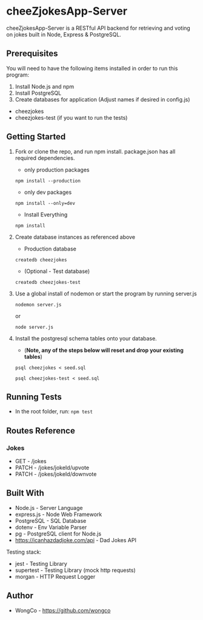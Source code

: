 # cheeZjokesApp-Server

cheeZjokesApp-Server is a RESTful API backend for retrieving and voting on jokes built in Node, Express & PostgreSQL.

## Prerequisites

You will need to have the following items installed in order to run this program:

1. Install Node.js and npm
2. Install PostgreSQL
3. Create databases for application (Adjust names if desired in config.js)

- cheezjokes
- cheezjokes-test (if you want to run the tests)

## Getting Started

1. Fork or clone the repo, and run npm install. package.json has all required dependencies.

   - only production packages

   ```
   npm install --production
   ```

   - only dev packages

   ```
   npm install --only=dev
   ```

   - Install Everything

   ```
   npm install
   ```

2. Create database instances as referenced above

   - Production database

   ```
   createdb cheezjokes
   ```

   - (Optional - Test database)

   ```
   createdb cheezjokes-test
   ```

3. Use a global install of nodemon or start the program by running server.js

   ```
   nodemon server.js
   ```

   or

   ```
   node server.js
   ```

4. Install the postgresql schema tables onto your database.

   - (**Note, any of the steps below will reset and drop your existing tables**)

   ```
   psql cheezjokes < seed.sql
   ```

   ```
   psql cheezjokes-test < seed.sql
   ```

## Running Tests

- In the root folder, run:
  `npm test`

## Routes Reference

### Jokes

- GET - /jokes
- PATCH - /jokes/jokeId/upvote
- PATCH - /jokes/jokeId/downvote

## Built With

- Node.js - Server Language
- express.js - Node Web Framework
- PostgreSQL - SQL Database
- dotenv - Env Variable Parser
- pg - PostgreSQL client for Node.js
- https://icanhazdadjoke.com/api - Dad Jokes API

Testing stack:

- jest - Testing Library
- supertest - Testing Library (mock http requests)
- morgan - HTTP Request Logger

## Author

- WongCo - https://github.com/wongco
